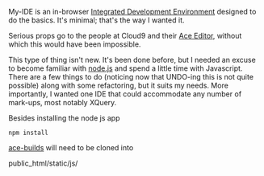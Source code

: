My-IDE is an in-browser [Integrated Development Environment](http://en.wikipedia.org/wiki/Integrated_development_environment) designed to do the basics.  It's minimal; that's the way I wanted it.

Serious props go to the people at Cloud9 and their [Ace Editor](http://ace.c9.io/), without which this would have been impossible.  

This type of thing isn't new.  It's been done before, but I needed an excuse to become familiar with [node.js](http://nodejs.org/) and spend a little time with Javascript.  There are a few things to do (noticing now that UNDO-ing this is not quite possible) along with some refactoring, but it suits my needs.  More importantly, I wanted one IDE that could accommodate any number of mark-ups, most notably XQuery.

Besides installing the node js app

    npm install

[ace-builds](https://github.com/ajaxorg/ace-builds/) will need to be cloned into 

public_html/static/js/



